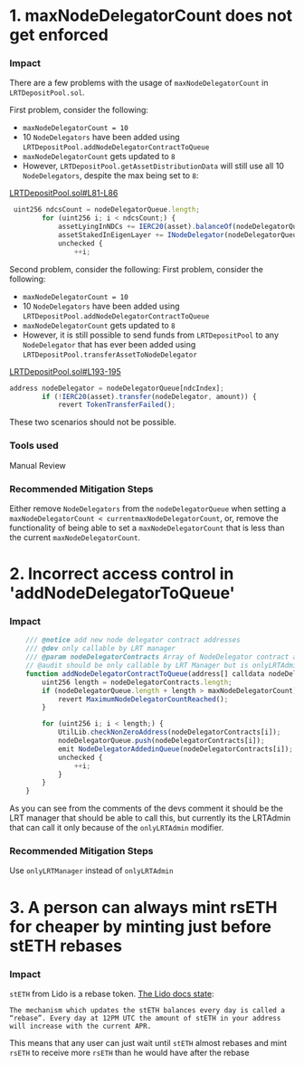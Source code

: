 # 1. maxNodeDelegatorCount does not get enforced

### Impact

There are a few problems with the usage of `maxNodeDelegatorCount` in `LRTDepositPool.sol`.

First problem, consider the following:
- `maxNodeDelegatorCount = 10`
- 10 `NodeDelegators` have been added using `LRTDepositPool.addNodeDelegatorContractToQueue`
- `maxNodeDelegatorCount` gets updated to `8`
- However, `LRTDepositPool.getAssetDistributionData` will still use all 10 `NodeDelegators`, despite the max being set to `8`:

[LRTDepositPool.sol#L81-L86](https://github.com/code-423n4/2023-11-kelp/blob/main/src/LRTDepositPool.sol#L81-L86)
```javascript
 uint256 ndcsCount = nodeDelegatorQueue.length;
        for (uint256 i; i < ndcsCount;) {
            assetLyingInNDCs += IERC20(asset).balanceOf(nodeDelegatorQueue[i]);
            assetStakedInEigenLayer += INodeDelegator(nodeDelegatorQueue[i]).getAssetBalance(asset);
            unchecked {
                ++i;
```


Second problem, consider the following:
First problem, consider the following:
- `maxNodeDelegatorCount = 10`
- 10 `NodeDelegators` have been added using `LRTDepositPool.addNodeDelegatorContractToQueue`
- `maxNodeDelegatorCount` gets updated to `8`
- However, it is still possible to send funds from `LRTDepositPool` to any `NodeDelegator` that has ever been added using `LRTDepositPool.transferAssetToNodeDelegator`

[LRTDepositPool.sol#L193-195](https://github.com/code-423n4/2023-11-kelp/blob/main/src/LRTDepositPool.sol#L193-195)
```javascript
address nodeDelegator = nodeDelegatorQueue[ndcIndex];
        if (!IERC20(asset).transfer(nodeDelegator, amount)) {
            revert TokenTransferFailed();
```

These two scenarios should not be possible.

### Tools used
Manual Review

### Recommended Mitigation Steps

Either remove `NodeDelegators` from the `nodeDelegatorQueue` when setting a `maxNodeDelegatorCount < currentmaxNodeDelegatorCount`, or, remove the functionality of being able to set a `maxNodeDelegatorCount` that is less than the current `maxNodeDelegatorCount`.

# 2. Incorrect access control in 'addNodeDelegatorToQueue'

### Impact
```javascript
    /// @notice add new node delegator contract addresses
    /// @dev only callable by LRT manager
    /// @param nodeDelegatorContracts Array of NodeDelegator contract addresses
    // @audit should be only callable by LRT Manager but is onlyLRTAdmin
    function addNodeDelegatorContractToQueue(address[] calldata nodeDelegatorContracts) external onlyLRTAdmin {
        uint256 length = nodeDelegatorContracts.length;
        if (nodeDelegatorQueue.length + length > maxNodeDelegatorCount) {
            revert MaximumNodeDelegatorCountReached();
        }

        for (uint256 i; i < length;) {
            UtilLib.checkNonZeroAddress(nodeDelegatorContracts[i]);
            nodeDelegatorQueue.push(nodeDelegatorContracts[i]);
            emit NodeDelegatorAddedinQueue(nodeDelegatorContracts[i]);
            unchecked {
                ++i;
            }
        }
    }
```

As you can see from the comments of the devs comment it should be the LRT manager that should be able to call this, but currently its the LRTAdmin that can call it only because of the `onlyLRTAdmin` modifier.

### Recommended Mitigation Steps
Use `onlyLRTManager` instead of `onlyLRTAdmin`

# 3. A person can always mint rsETH for cheaper by minting just before stETH rebases

### Impact
`stETH` from Lido is a rebase token. [The Lido docs state](https://help.lido.fi/en/articles/5230610-what-is-steth):

```
The mechanism which updates the stETH balances every day is called a “rebase”. Every day at 12PM UTC the amount of stETH in your address will increase with the current APR.
```

This means that any user can just wait until `stETH` almost rebases and mint `rsETH` to receive more `rsETH` than he would have after the rebase